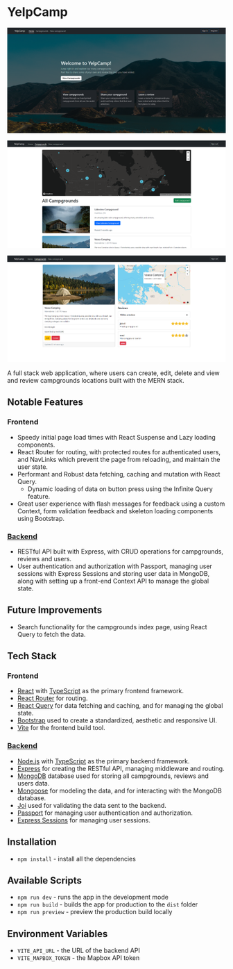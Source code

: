 # YelpCamp

![home](./project-images/home-page.png)

![main](./project-images/campgrounds-page.png)

![show](./project-images/show-page.png)

A full stack web application, where users can create, edit, delete and view and review campgrounds locations built with the MERN stack.

## Notable Features

### Frontend

- Speedy initial page load times with React Suspense and Lazy loading components.
- React Router for routing, with protected routes for authenticated users, and NavLinks which prevent the page from reloading, and maintain the user state.
- Performant and Robust data fetching, caching and mutation with React Query.
  - Dynamic loading of data on button press using the Infinite Query feature.
- Great user experience with flash messages for feedback using a custom Context, form validation feedback and skeleton loading components using Bootstrap.

### [Backend](https://github.com/tariqs26/yelpcamp-server)

- RESTful API built with Express, with CRUD operations for campgrounds, reviews and users.
- User authentication and authorization with Passport, managing user sessions with Express Sessions and storing user data in MongoDB, along with setting up a front-end Context API to manage the global state.

## Future Improvements

- Search functionality for the campgrounds index page, using React Query to fetch the data.

## Tech Stack

### Frontend

- [React](https://reactjs.org/) with [TypeScript](https://www.typescriptlang.org/) as the primary frontend framework.
- [React Router](https://reactrouter.com/) for routing.
- [React Query](https://react-query.tanstack.com/) for data fetching and caching, and for managing the global state.
- [Bootstrap](https://getbootstrap.com/) used to create a standardized, aesthetic and responsive UI.
- [Vite](https://vitejs.dev/) for the frontend build tool.

### [Backend](https://github.com/tariqs26/yelpcamp-server)

- [Node.js](https://nodejs.org/en/) with [TypeScript](https://www.typescriptlang.org/) as the primary backend framework.
- [Express](https://expressjs.com/) for creating the RESTful API, managing middleware and routing.
- [MongoDB](https://www.mongodb.com/) database used for storing all campgrounds, reviews and users data.
- [Mongoose](https://mongoosejs.com/) for modeling the data, and for interacting with the MongoDB database.
- [Joi](https://joi.dev/) used for validating the data sent to the backend.
- [Passport](http://www.passportjs.org/) for managing user authentication and authorization.
- [Express Sessions](https://www.npmjs.com/package/express-session) for managing user sessions.

## Installation

- `npm install` - install all the dependencies

## Available Scripts

- `npm run dev` - runs the app in the development mode
- `npm run build` - builds the app for production to the `dist` folder
- `npm run preview` - preview the production build locally

## Environment Variables

- `VITE_API_URL` - the URL of the backend API
- `VITE_MAPBOX_TOKEN` - the Mapbox API token
